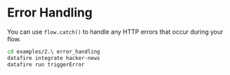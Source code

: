 # Error Handling
You can use `flow.catch()` to handle any HTTP errors that occur during your flow.

```bash
cd examples/2.\ error_handling
datafire integrate hacker-news
datafire run triggerError
```
